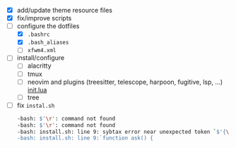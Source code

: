 - [x] add/update theme resource files
- [x] fix/improve scripts
- [ ] configure the dotfiles
    - [x] `.bashrc`
    - [x] `.bash_aliases`
    - [ ] `xfwm4.xml`
- [ ] install/configure
    - [ ] alacritty
    - [ ] tmux
    - [ ] neovim and plugins (treesitter, telescope, harpoon, fugitive, lsp, ...) [init.lua](https://github.com/ThePrimeagen/init.lua)
    - [ ] tree
- [ ] fix `instal.sh`
    ```bash
    -bash: $'\r': command not found
    -bash: $'\r': command not found
    -bash: install.sh: line 9: sybtax error near unexpected token `$'{\r''
    -bash: install.sh: line 9:`function ask() {
    ```
